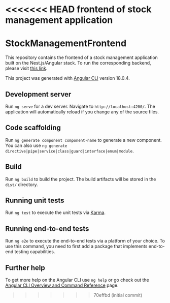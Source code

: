 <<<<<<< HEAD
frontend of stock management application
=======
# StockManagementFrontend

This repository contains the frontend of a stock management application built on the Nest.js/Angular stack. To run the corresponding backend, please visit [this link](https://github.com/ZarakiMelo/stock_management_backend).


This project was generated with [Angular CLI](https://github.com/angular/angular-cli) version 18.0.4.


## Development server

Run `ng serve` for a dev server. Navigate to `http://localhost:4200/`. The application will automatically reload if you change any of the source files.

## Code scaffolding

Run `ng generate component component-name` to generate a new component. You can also use `ng generate directive|pipe|service|class|guard|interface|enum|module`.

## Build

Run `ng build` to build the project. The build artifacts will be stored in the `dist/` directory.

## Running unit tests

Run `ng test` to execute the unit tests via [Karma](https://karma-runner.github.io).

## Running end-to-end tests

Run `ng e2e` to execute the end-to-end tests via a platform of your choice. To use this command, you need to first add a package that implements end-to-end testing capabilities.

## Further help

To get more help on the Angular CLI use `ng help` or go check out the [Angular CLI Overview and Command Reference](https://angular.dev/tools/cli) page.
>>>>>>> 70effbd (initial commit)
